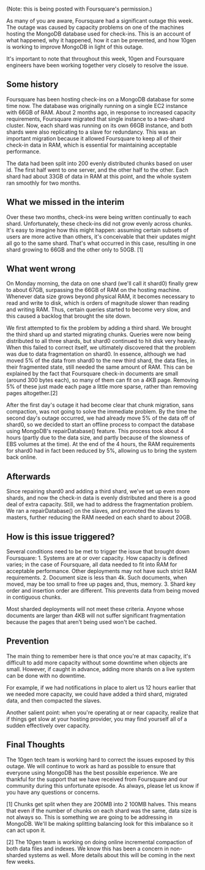 (Note: this is being posted with Foursquare's permission.)

As many of you are aware, Foursquare had a significant outage this week. The outage was caused by capacity problems on one of the machines hosting the MongoDB database used for check-ins. This is an account of what happened, why it happened, how it can be prevented, and how 10gen is working to improve MongoDB in light of this outage.

It's important to note that throughout this week, 10gen and Foursquare engineers have been working together very closely to resolve the issue.

## Some history

Foursquare has been hosting check-ins on a MongoDB database for some time now. The database was originally running on a single EC2 instance with 66GB of RAM. About 2 months ago, in response to increased capacity requirements, Foursquare migrated that single instance to a two-shard cluster. Now, each shard was running on its own 66GB instance, and both shards were also replicating to a slave for redundancy. This was an important migration because it allowed Foursquare to keep all of their check-in data in RAM, which is essential for maintaining acceptable performance.

The data had been split into 200 evenly distributed chunks based on user id. The first half went to one server, and the other half to the other. Each shard had about 33GB of data in RAM at this point, and the whole system ran smoothly for two months.

## What we missed in the interim

Over these two months, check-ins were being written continually to each shard. Unfortunately, these check-ins did not grow evenly across chunks. It's easy to imagine how this might happen: assuming certain subsets of users are more active than others, it's conceivable that their updates might all go to the same shard. That's what occurred in this case, resulting in one shard growing to 66GB and the other only to 50GB. [1]

## What went wrong

On Monday morning, the data on one shard (we'll call it shard0) finally grew to about 67GB, surpassing the 66GB of RAM on the hosting machine. Whenever data size grows beyond physical RAM, it becomes necessary to read and write to disk, which is orders of magnitude slower than reading and writing RAM. Thus, certain queries started to become very slow, and this caused a backlog that brought the site down.

We first attempted to fix the problem by adding a third shard. We brought the third shard up and started migrating chunks. Queries were now being distributed to all three shards, but shard0 continued to hit disk very heavily. When this failed to correct itself, we ultimately discovered that the problem was due to data fragmentation on shard0. In essence, although we had moved 5% of the data from shard0 to the new third shard, the data files, in their fragmented state, still needed the same amount of RAM. This can be explained by the fact that Foursquare check-in documents are small (around 300 bytes each), so many of them can fit on a 4KB page. Removing 5% of these just made each page a little more sparse, rather than removing pages altogether.[2]

After the first day's outage it had become clear that chunk migration, sans compaction, was not going to solve the immediate problem. By the time the second day's outage occurred, we had already move 5% of the data off of shard0, so we decided to start an offline process to compact the database using MongoDB's repairDatabase() feature. This process took about 4 hours (partly due to the data size, and partly because of the slowness of EBS volumes at the time). At the end of the 4 hours, the RAM requirements for shard0 had in fact been reduced by 5%, allowing us to bring the system back online.

## Afterwards

Since repairing shard0 and adding a third shard, we've set up even more shards, and now the check-in data is evenly distributed and there is a good deal of extra capacity. Still, we had to address the fragmentation problem. We ran a repairDatabase() on the slaves, and promoted the slaves to masters, further reducing the RAM needed on each shard to about 20GB.

## How is this issue triggered?

Several conditions need to be met to trigger the issue that brought down Foursquare: 1. Systems are at or over capacity. How capacity is defined varies; in the case of Foursquare, all data needed to fit into RAM for acceptable performance. Other deployments may not have such strict RAM requirements. 2. Document size is less than 4k. Such documents, when moved, may be too small to free up pages and, thus, memory. 3. Shard key order and insertion order are different. This prevents data from being moved in contiguous chunks.

Most sharded deployments will not meet these criteria. Anyone whose documents are larger than 4KB will not suffer significant fragmentation because the pages that aren't being used won't be cached.

## Prevention

The main thing to remember here is that once you're at max capacity, it's difficult to add more capacity without some downtime when objects are small. However, if caught in advance, adding more shards on a live system can be done with no downtime.

For example, if we had notifications in place to alert us 12 hours earlier that we needed more capacity, we could have added a third shard, migrated data, and then compacted the slaves.

Another salient point: when you're operating at or near capacity, realize that if things get slow at your hosting provider, you may find yourself all of a sudden effectively over capacity.

## Final Thoughts

The 10gen tech team is working hard to correct the issues exposed by this outage. We will continue to work as hard as possible to ensure that everyone using MongoDB has the best possible experience. We are thankful for the support that we have received from Foursquare and our community during this unfortunate episode. As always, please let us know if you have any questions or concerns.

[1] Chunks get split when they are 200MB into 2 100MB halves. This means that even if the number of chunks on each shard was the same, data size is not always so. This is something we are going to be addressing in MongoDB. We'll be making splitting balancing look for this imbalance so it can act upon it.

[2] The 10gen team is working on doing online incremental compaction of both data files and indexes. We know this has been a concern in non-sharded systems as well. More details about this will be coming in the next few weeks.

